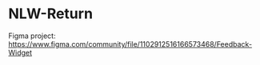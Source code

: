 # NLW-Return

Figma project: https://www.figma.com/community/file/1102912516166573468/Feedback-Widget
